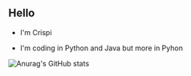 ## Hello

* I'm Crispi

* I'm coding in Python and Java but more in Pyhon


![Anurag's GitHub stats](https://github-readme-stats.vercel.app/api?username=CrisprCas&show_icons=true&theme=radical)
